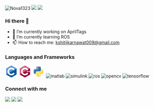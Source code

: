 <p align="left"> 
  <img src="https://komarev.com/ghpvc/?username=Nova1323&label=Views&color=brightgreen&style=plastic" alt="Nova1323" />
  <img src="https://img.shields.io/github/stars/Nova1323?label=Stars&color=blue&style=plastic" />
  <img src="https://img.shields.io/github/followers/Nova1323?label=Followers&color=blueviolet&style=plastic" />
</p>

### Hi there 👋

- 🔭 I’m currently working on AprilTags
- 🌱 I’m currently learning ROS
- 📫 How to reach me: kshitijkarnawat009@gmail.com

### Languages and Frameworks

<p align="left"> 
  <img src="https://raw.githubusercontent.com/devicons/devicon/master/icons/c/c-original.svg" alt="c" width="40" height="40"/>
  <img src="https://raw.githubusercontent.com/devicons/devicon/master/icons/cplusplus/cplusplus-original.svg" alt="cplusplus" width="40" height="40"/>
  <img src="https://raw.githubusercontent.com/devicons/devicon/master/icons/python/python-original.svg" alt="python" width="40" height="40"/>
  <img src="https://upload.wikimedia.org/wikipedia/commons/2/21/Matlab_Logo.png" alt="matlab" width="40" height="40"/>
  <img src="https://upload.wikimedia.org/wikipedia/en/3/36/Simulink_Logo_%28non-wordmark%29.png" alt="simulink" width="40" height="40"/>
  <img src="https://upload.wikimedia.org/wikipedia/commons/1/15/Robot_Operating_System_logo.svg" alt="ros" height="40"/>
  <img src="https://www.vectorlogo.zone/logos/opencv/opencv-icon.svg" alt="opencv" width="40" height="40"/>
  <img src="https://www.vectorlogo.zone/logos/tensorflow/tensorflow-icon.svg" alt="tensorflow" width="40" height="40"/>
</p>


### Connect with me

<a href="https://github.com/Nova1323/"><img src="https://img.shields.io/badge/GitHub-Kshitij%20Karnawat%20(Nova1323)-lightgrey?style=social&logo=github" /></a>
<a href="mailto:kshitijkarnawat009@gmail.com"><img src="https://img.shields.io/badge/Gmail-Kshitij%20Karnawat-red?style=social&logo=gmail" /></a>
<a href="https://www.linkedin.com/in/kshitij-karnawat"><img src="https://img.shields.io/badge/LinkedIn-Kshitij%20Karnawat-blue?style=social&logo=linkedin" /></a>

